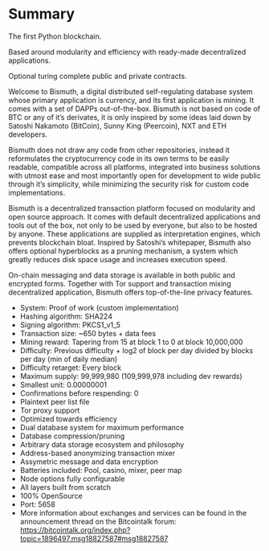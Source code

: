 # Summary

The first Python blockchain.

Based around modularity and efficiency with ready-made decentralized applications.

Optional turing complete public and private contracts.

Welcome to Bismuth, a digital distributed self-regulating database system whose primary application is currency, and its first application is mining. It comes with a set of DAPPs out-of-the-box. Bismuth is not based on code of BTC or any of it’s derivates, it is only inspired by some ideas laid down by Satoshi Nakamoto (BitCoin), Sunny King (Peercoin), NXT and ETH developers.

Bismuth does not draw any code from other repositories, instead it reformulates the cryptocurrency code in its own terms to be easily readable, compatible across all platforms, integrated into business solutions with utmost ease and most importantly open for development to wide public through it’s simplicity, while minimizing the security risk for custom code implementations.

Bismuth is a decentralized transaction platform focused on modularity and open source approach. It comes with default decentralized applications and tools out of the box, not only to be used by everyone, but also to be hosted by anyone. These applications are supplied as interpretation engines, which prevents blockchain bloat. Inspired by Satoshi’s whitepaper, Bismuth also offers optional hyperblocks as a pruning mechanism, a system which greatly reduces disk space usage and increases execution speed.

On-chain messaging and data storage is available in both public and encrypted forms. Together with Tor support and transaction mixing decentralized application, Bismuth offers top-of-the-line privacy features.

- System: Proof of work (custom implementation)
- Hashing algorithm: SHA224
- Signing algorithm: PKCS1_v1_5
- Transaction size: ~650 bytes + data fees
- Mining reward: Tapering from 15 at block 1 to 0 at block 10,000,000
- Difficulty: Previous difficulty + log2 of block per day divided by blocks per day (min of daily median)
- Difficulty retarget: Every block
- Maximum supply: 99,999,980 (109,999,978 including dev rewards)
- Smallest unit: 0.00000001
- Confirmations before respending: 0
- Plaintext peer list file
- Tor proxy support
- Optimized towards efficiency
- Dual database system for maximum performance
- Database compression/pruning
- Arbitrary data storage ecosystem and philosophy
- Address-based anonymizing transaction mixer
- Assymetric message and data encryption
- Batteries included: Pool, casino, mixer, peer map
- Node options fully configurable
- All layers built from scratch
- 100% OpenSource
- Port: 5658
- More information about exchanges and services can be found in the announcement thread on the Bitcointalk forum: https://bitcointalk.org/index.php?topic=1896497.msg18827587#msg18827587
